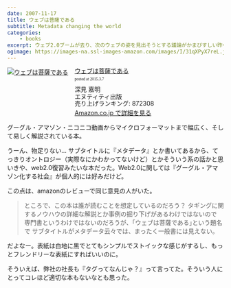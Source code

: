 ```yaml
---
date: 2007-11-17
title: ウェブは菩薩である
subtitle: Metadata changing the world
categories: 
    - books
excerpt: ウェブ2.0ブームが去り、次のウェブの姿を見出そうとする議論がかまびすしい昨今、ところがそこで議論されている内容は、セマンティックウェブなど技術的にかなり高度で、ウェブ技術に詳しくない方が理解するにはちょっと大変だと思います。
ogimage: https://images-na.ssl-images-amazon.com/images/I/31qXPyX7reL.jpg
---
```


<div class="azlink-box"><div class="azlink-image" style="float:left"><a href="http://www.amazon.co.jp/exec/obidos/ASIN/4757102410/warikiru-22/" name="azlinklink" target="_blank"><img src="https://images-na.ssl-images-amazon.com/images/I/31qXPyX7reL._SL160_.jpg" alt="ウェブは菩薩である" style="border:none" /></a></div><div class="azlink-info" style="float:left;margin-left:15px;line-height:120%"><div class="azlink-name" style="margin-bottom:10px;line-height:120%"><a href="http://www.amazon.co.jp/exec/obidos/ASIN/4757102410/warikiru-22/" name="azlinklink" target="_blank">ウェブは菩薩である</a><div class="azlink-powered-date" style="font-size:7pt;margin-top:5px;font-family:verdana;line-height:120%">posted at 2015.3.7</div></div><div class="azlink-detail">深見 嘉明<br />エヌティティ出版<br />売り上げランキング: 872308<br /></div><div class="azlink-link" style="margin-top:5px"><a href="http://www.amazon.co.jp/exec/obidos/ASIN/4757102410/warikiru-22/" target="_blank">Amazon.co.jp で詳細を見る</a></div></div><div class="azlink-footer" style="clear:left"></div></div>

グーグル・アマゾン・ニコニコ動画からマイクロフォーマットまで幅広く、そして易しく解説されている本。

うーん、物足りない... サブタイトルに『メタデータ』とか書いてあるから、てっきりオントロジー（実際なにかわかってないけど）とかそういう系の話かと思いきや、web2.0復習みたいな本だった。Web2.0に関しては『グーグル・アマゾン化する社会』が個人的には好みだけど。

この点は、amazonのレビューで同じ意見の人がいた。

> ところで、この本は誰が読むことを想定しているのだろう？ タギングに関するノウハウの詳細な解説とか事例の掘り下げがあるわけではないので 専門書というわけではないのだろうが、「ウェブは菩薩である｣という題名で サブタイトルがメタデータ云々では、まったく一般書には見えない。

だよなー。表紙は白地に黒でとてもシンプルでストイックな感じがするし、もっとフレンドリーな表紙にすればいいのに。

そういえば、弊社の社長も『タグってなんじゃ？』って言ってた。そういう人にとってコレほど適切な本もないなとも思った。
